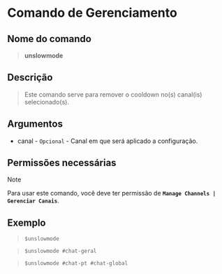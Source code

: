 # Comando de Gerenciamento

## Nome do comando
> **unslowmode**

## Descrição
> Este comando serve para remover o cooldown no(s) canal(is) selecionado(s).

## Argumentos
- canal - `Opcional` - Canal em que será aplicado a configuração.

## Permissões necessárias
> [!NOTE]
> Para usar este comando, você deve ter permissão de **`Manage Channels | Gerenciar Canais`**.

## Exemplo
> `$unslowmode`

> `$unslowmode #chat-geral`

> `$unslowmode #chat-pt #chat-global`
